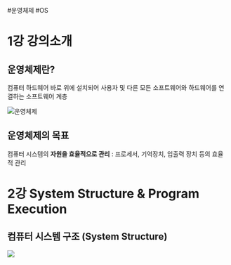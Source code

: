 #운영체제 #OS

# 1강 강의소개

## 운영체제란?

컴퓨터 하드웨어 바로 위에 설치되어 사용자 및 다른 모든 소프트웨어와 하드웨어를 연결하는 소프트웨어 계층

![운영체제](https://upload.wikimedia.org/wikipedia/commons/thumb/e/e1/Operating_system_placement.svg/165px-Operating_system_placement.svg.png)

## 운영체제의 목표

컴퓨터 시스템의 **자원을 효율적으로 관리**
: 프로세서, 기억장치, 입출력 장치 등의 효율적 관리

# 2강 System Structure & Program Execution

## 컴퓨터 시스템 구조 (System Structure)

![](https://3.bp.blogspot.com/-vWPu930HG_U/XB5whQd8AdI/AAAAAAAADao/JYDlSHAK3p44yGIWgCNvHjzCRgEzk3RoQCLcBGAs/s640/Computer.jpg)
